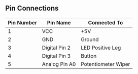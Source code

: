 ## Pin Connections

| Pin Number | Pin Name      | Connected To      |
|------------|---------------|-------------------|
| 1          | VCC           | +5V               |
| 2          | GND           | Ground            |
| 3          | Digital Pin 2 | LED Positive Leg  |
| 4          | Digital Pin 3 | Button            |
| 5          | Analog Pin A0 | Potentiometer Wiper |
